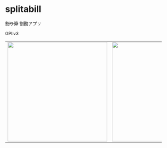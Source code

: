 # splitabill

~~割り算~~ 割勘アプリ

GPLv3

<table><tr><td><img src="https://user-images.githubusercontent.com/1375510/35191071-00e8407a-feb5-11e7-9779-ea227acf0b33.PNG" width="320px"></td>
<td><img src="https://user-images.githubusercontent.com/1375510/35191080-2150aa96-feb5-11e7-94b8-2c056a41be18.PNG" width="320px"></td>
<td><img src="https://user-images.githubusercontent.com/1375510/35191079-1c1b715a-feb5-11e7-9300-eea545d1b820.PNG" width="320px"></td></tr>
